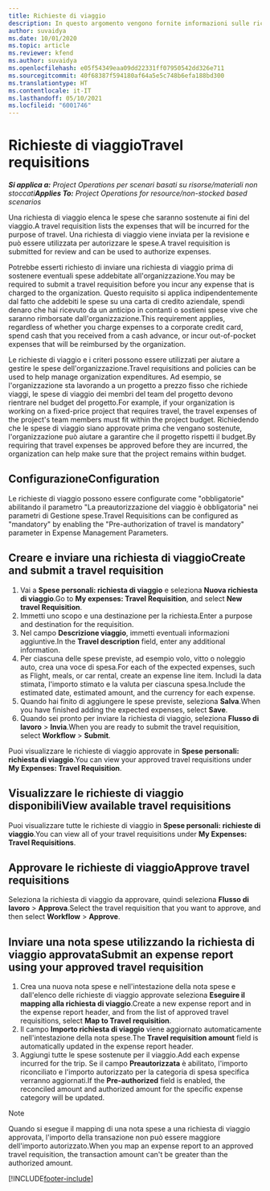 ```yaml
---
title: Richieste di viaggio
description: In questo argomento vengono fornite informazioni sulle richieste di viaggio.
author: suvaidya
ms.date: 10/01/2020
ms.topic: article
ms.reviewer: kfend
ms.author: suvaidya
ms.openlocfilehash: e05f54349eaa09dd22331ff07950542dd326e711
ms.sourcegitcommit: 40f68387f594180af64a5e5c748b6efa188bd300
ms.translationtype: HT
ms.contentlocale: it-IT
ms.lasthandoff: 05/10/2021
ms.locfileid: "6001746"
---
```

# <a name="travel-requisitions"></a><span data-ttu-id="db729-103">Richieste di viaggio</span><span class="sxs-lookup"><span data-stu-id="db729-103">Travel requisitions</span></span>

<span data-ttu-id="db729-104">_**Si applica a:** Project Operations per scenari basati su risorse/materiali non stoccati_</span><span class="sxs-lookup"><span data-stu-id="db729-104">_**Applies To:** Project Operations for resource/non-stocked based scenarios_</span></span>

<span data-ttu-id="db729-105">Una richiesta di viaggio elenca le spese che saranno sostenute ai fini del viaggio.</span><span class="sxs-lookup"><span data-stu-id="db729-105">A travel requisition lists the expenses that will be incurred for the purpose of travel.</span></span> <span data-ttu-id="db729-106">Una richiesta di viaggio viene inviata per la revisione e può essere utilizzata per autorizzare le spese.</span><span class="sxs-lookup"><span data-stu-id="db729-106">A travel requisition is submitted for review and can be used to authorize expenses.</span></span>

<span data-ttu-id="db729-107">Potrebbe esserti richiesto di inviare una richiesta di viaggio prima di sostenere eventuali spese addebitate all'organizzazione.</span><span class="sxs-lookup"><span data-stu-id="db729-107">You may be required to submit a travel requisition before you incur any expense that is charged to the organization.</span></span> <span data-ttu-id="db729-108">Questo requisito si applica indipendentemente dal fatto che addebiti le spese su una carta di credito aziendale, spendi denaro che hai ricevuto da un anticipo in contanti o sostieni spese vive che saranno rimborsate dall'organizzazione.</span><span class="sxs-lookup"><span data-stu-id="db729-108">This requirement applies, regardless of whether you charge expenses to a corporate credit card, spend cash that you received from a cash advance, or incur out-of-pocket expenses that will be reimbursed by the organization.</span></span>

<span data-ttu-id="db729-109">Le richieste di viaggio e i criteri possono essere utilizzati per aiutare a gestire le spese dell'organizzazione.</span><span class="sxs-lookup"><span data-stu-id="db729-109">Travel requisitions and policies can be used to help manage organization expenditures.</span></span> <span data-ttu-id="db729-110">Ad esempio, se l'organizzazione sta lavorando a un progetto a prezzo fisso che richiede viaggi, le spese di viaggio dei membri del team del progetto devono rientrare nel budget del progetto.</span><span class="sxs-lookup"><span data-stu-id="db729-110">For example, if your organization is working on a fixed-price project that requires travel, the travel expenses of the project's team members must fit within the project budget.</span></span> <span data-ttu-id="db729-111">Richiedendo che le spese di viaggio siano approvate prima che vengano sostenute, l'organizzazione può aiutare a garantire che il progetto rispetti il budget.</span><span class="sxs-lookup"><span data-stu-id="db729-111">By requiring that travel expenses be approved before they are incurred, the organization can help make sure that the project remains within budget.</span></span>

## <a name="configuration"></a><span data-ttu-id="db729-112">Configurazione</span><span class="sxs-lookup"><span data-stu-id="db729-112">Configuration</span></span> 

<span data-ttu-id="db729-113">Le richieste di viaggio possono essere configurate come "obbligatorie" abilitando il parametro "La preautorizzazione del viaggio è obbligatoria" nei parametri di Gestione spese.</span><span class="sxs-lookup"><span data-stu-id="db729-113">Travel Requisitions can be configured as "mandatory" by enabling the "Pre-authorization of travel is mandatory" parameter in Expense Management Parameters.</span></span> 

## <a name="create-and-submit-a-travel-requisition"></a><span data-ttu-id="db729-114">Creare e inviare una richiesta di viaggio</span><span class="sxs-lookup"><span data-stu-id="db729-114">Create and submit a travel requisition</span></span>

1. <span data-ttu-id="db729-115">Vai a **Spese personali: richiesta di viaggio** e seleziona **Nuova richiesta di viaggio**.</span><span class="sxs-lookup"><span data-stu-id="db729-115">Go to **My expenses: Travel Requisition**, and select **New travel Requisition**.</span></span>
2. <span data-ttu-id="db729-116">Immetti uno scopo e una destinazione per la richiesta.</span><span class="sxs-lookup"><span data-stu-id="db729-116">Enter a purpose and destination for the requisition.</span></span>
3. <span data-ttu-id="db729-117">Nel campo **Descrizione viaggio**, immetti eventuali informazioni aggiuntive.</span><span class="sxs-lookup"><span data-stu-id="db729-117">In the  **Travel description** field, enter any additional information.</span></span> 
4. <span data-ttu-id="db729-118">Per ciascuna delle spese previste, ad esempio volo, vitto o noleggio auto, crea una voce di spesa.</span><span class="sxs-lookup"><span data-stu-id="db729-118">For each of the expected expenses, such as Flight, meals, or car rental, create an expense line item.</span></span> <span data-ttu-id="db729-119">Includi la data stimata, l'importo stimato e la valuta per ciascuna spesa.</span><span class="sxs-lookup"><span data-stu-id="db729-119">Include the estimated date, estimated amount, and the currency for each expense.</span></span> 
5. <span data-ttu-id="db729-120">Quando hai finito di aggiungere le spese previste, seleziona **Salva**.</span><span class="sxs-lookup"><span data-stu-id="db729-120">When you have finished adding the expected expenses, select **Save**.</span></span>
6. <span data-ttu-id="db729-121">Quando sei pronto per inviare la richiesta di viaggio, seleziona **Flusso di lavoro** > **Invia**.</span><span class="sxs-lookup"><span data-stu-id="db729-121">When you are ready to submit the travel requisition, select **Workflow** > **Submit**.</span></span>

<span data-ttu-id="db729-122">Puoi visualizzare le richieste di viaggio approvate in **Spese personali: richiesta di viaggio**.</span><span class="sxs-lookup"><span data-stu-id="db729-122">You can view your approved travel requisitions under **My Expenses: Travel Requisition**.</span></span> 

## <a name="view-available-travel-requisitions"></a><span data-ttu-id="db729-123">Visualizzare le richieste di viaggio disponibili</span><span class="sxs-lookup"><span data-stu-id="db729-123">View available travel requisitions</span></span>

<span data-ttu-id="db729-124">Puoi visualizzare tutte le richieste di viaggio in **Spese personali: richieste di viaggio**.</span><span class="sxs-lookup"><span data-stu-id="db729-124">You can view all of your travel requisitions under **My Expenses: Travel Requisitions**.</span></span>

## <a name="approve-travel-requisitions"></a><span data-ttu-id="db729-125">Approvare le richieste di viaggio</span><span class="sxs-lookup"><span data-stu-id="db729-125">Approve travel requisitions</span></span>

<span data-ttu-id="db729-126">Seleziona la richiesta di viaggio da approvare, quindi seleziona **Flusso di lavoro** > **Approva**.</span><span class="sxs-lookup"><span data-stu-id="db729-126">Select the travel requisition that you want to approve, and then select **Workflow** > **Approve**.</span></span>  

## <a name="submit-an-expense-report-using-your-approved-travel-requisition"></a><span data-ttu-id="db729-127">Inviare una nota spese utilizzando la richiesta di viaggio approvata</span><span class="sxs-lookup"><span data-stu-id="db729-127">Submit an expense report using your approved travel requisition</span></span>

1. <span data-ttu-id="db729-128">Crea una nuova nota spese e nell'intestazione della nota spese e dall'elenco delle richieste di viaggio approvate seleziona **Eseguire il mapping alla richiesta di viaggio**.</span><span class="sxs-lookup"><span data-stu-id="db729-128">Create a new expense report and in the expense report header, and from the list of approved travel requisitions, select **Map to Travel requisition**.</span></span>
2. <span data-ttu-id="db729-129">Il campo **Importo richiesta di viaggio** viene aggiornato automaticamente nell'intestazione della nota spese.</span><span class="sxs-lookup"><span data-stu-id="db729-129">The **Travel requisition amount** field is automatically updated in the expense report header.</span></span>
3. <span data-ttu-id="db729-130">Aggiungi tutte le spese sostenute per il viaggio.</span><span class="sxs-lookup"><span data-stu-id="db729-130">Add each expense incurred for the trip.</span></span> <span data-ttu-id="db729-131">Se il campo **Preautorizzata** è abilitato, l'importo riconciliato e l'importo autorizzato per la categoria di spesa specifica verranno aggiornati.</span><span class="sxs-lookup"><span data-stu-id="db729-131">If the **Pre-authorized** field is enabled, the reconciled amount and authorized amount for the specific expense category will be updated.</span></span>

> [!NOTE]
> <span data-ttu-id="db729-132">Quando si esegue il mapping di una nota spese a una richiesta di viaggio approvata, l'importo della transazione non può essere maggiore dell'importo autorizzato.</span><span class="sxs-lookup"><span data-stu-id="db729-132">When you map an expense report to an approved travel requisition, the transaction amount can't be greater than the authorized amount.</span></span> 


[!INCLUDE[footer-include](../includes/footer-banner.md)]